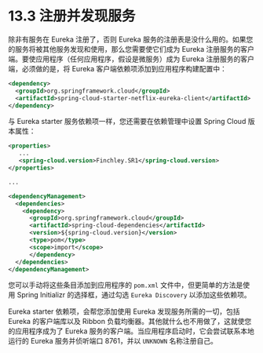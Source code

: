 # 13.3 注册并发现服务

除非有服务在 Eureka 注册了，否则 Eureka 服务的注册表是没什么用的。如果您的服务将被其他服务发现和使用，那么您需要使它们成为 Eureka 注册服务的客户端。要使应用程序（任何应用程序，假设是微服务）成为 Eureka 注册服务的客户端，必须做的是，将 Eureka 客户端依赖项添加到应用程序构建配置中：

```xml
<dependency>
  <groupId>org.springframework.cloud</groupId>
  <artifactId>spring-cloud-starter-netflix-eureka-client</artifactId>
</dependency>
```

与 Eureka starter 服务依赖项一样，您还需要在依赖管理中设置 Spring Cloud 版本属性：

```xml
<properties>
   ...
   <spring-cloud.version>Finchley.SR1</spring-cloud.version>
</properties>

...

<dependencyManagement>
  <dependencies>
    <dependency>
      <groupId>org.springframework.cloud</groupId>
      <artifactId>spring-cloud-dependencies</artifactId>
      <version>${spring-cloud.version}</version>
      <type>pom</type>
      <scope>import</scope>
      </dependency>
  </dependencies>
</dependencyManagement>
```

您可以手动将这些条目添加到应用程序的 `pom.xml` 文件中，但更简单的方法是使用 Spring Initializr 的选择框，通过勾选 `Eureka Discovery` 以添加这些依赖项。

Eureka starter 依赖项，会帮您添加使用 Eureka 发现服务所需的一切，包括 Eureka 的客户端库以及 Ribbon 负载均衡器。其他就什么也不用做了，这就使您的应用程序成为了 Eureka 服务的客户端。当应用程序启动时，它会尝试联系本地运行的 Eureka 服务并侦听端口 8761，并以 `UNKNOWN` 名称注册自己。

